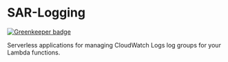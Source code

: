 # SAR-Logging

[![Greenkeeper badge](https://badges.greenkeeper.io/lumigo/SAR-Logging.svg)](https://greenkeeper.io/)

Serverless applications for managing CloudWatch Logs log groups for your Lambda functions.

